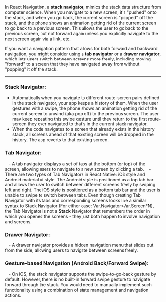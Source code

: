 
In React Navigation, a **stack navigator**, mimics the stack data structure from computer science. When you navigate to a new screen, it's "pushed" onto the stack, and when you go back, the current screen is "popped" off the stack, and the phone shows an animation getting rid of the current screen to go back to a previous screen. This allows the user to go back to the previous screen, but not forward again unless you explicitly navigate to the next screen again via a link, etc.

If you want a navigation pattern that allows for both forward and backward navigation, you might consider using a **tab navigator** or a **drawer navigator**, which lets users switch between screens more freely, including moving "forward" to a screen that they have navigated away from without "popping" it off the stack.

---

### **Stack Navigator**:

- Automatically when you navigate to different route-screen pairs defined in the stack navigator, your app keeps a history of them. When the user gestures with a swipe, the phone shows an animation getting rid of the current screen to unwind (aka pop off) to the previous screen. The user may keep repeating this swipe gesture until they return to the first route-screen they ever navigated to that's in the current stack navigator.
- When the code navigates to a screen that already exists in the history stack, all screens ahead of that existing screen will be dropped in the history. The app reverts to that existing screen.

### **Tab Navigator**:

   - A tab navigator displays a set of tabs at the bottom (or top) of the screen, allowing users to navigate to a new screen by clicking a tab.
   - There are two types of Tab Navigators in React Native: iOS style and Android material ui style. The Android style is positioned as a top tab bar and allows the user to switch between different screens freely by swiping left and right. The iOS style is positioned as a bottom tab bar and the user is unable to swipe to switch between tabs. Even though creating Tab Navigator with its tabs and corresponding screens looks like a similar syntax to Stack Navigator (For either case: Var.Navigator>Var.Screen\*N), the Tab Navigator is not a **Stack** Navigator that remembers the order in which you opened the screens - they just both happen to involve navigation and screens.

### **Drawer Navigator**:

   - A drawer navigator provides a hidden navigation menu that slides out from the side, allowing users to navigate between screens freely.


###  **Gesture-based Navigation (Android Back/Forward Swipe)**:

   - On iOS, the stack navigator supports the swipe-to-go-back gesture by default. However, there is no built-in forward swipe gesture to navigate forward through the stack. You would need to manually implement such functionality using a combination of state management and navigation actions.